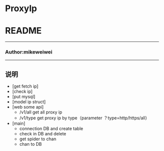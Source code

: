 # ProxyIp
README
===========================
****
### Author:mikeweiwei
****
## 说明
* [get fetch ip]
* [check ip]
* [put mysql]
* [model ip struct]
* [web some api]
    * /v1/all get all proxy ip
    * /v1/type get proxy ip by type（parameter ？type=http/https/all）
* [main]
    * connection DB and create table
    * check in DB and delete
    * get spider to chan
    * chan to DB
    
